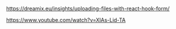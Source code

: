 https://dreamix.eu/insights/uploading-files-with-react-hook-form/

https://www.youtube.com/watch?v=XlAs-Lid-TA